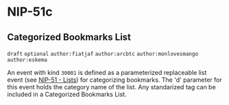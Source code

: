 NIP-51c
======

Categorized Bookmarks List
-------------------------

`draft` `optional` `author:fiatjaf` `author:arcbtc` `author:monlovesmango` `author:eskema` 

An event with kind `30001` is defined as a parameterized replaceable list event (see [NIP-51 - Lists](51.md)) for categorizing bookmarks. The 'd' parameter for this event holds the category name of the list. Any standarized tag can be included in a Categorized Bookmarks List.